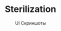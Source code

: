---
layout: embed
permalink: apps/mint/architectures/token-circulation-sterilization/ui-screens
lang: ru
page_id: apps-mint-architectures-token-circulation-sterilization-screens

title: Sterilization
subtitle: UI Скриншоты
backUrl: /ru/apps/mint/architectures/token-circulation-sterilization
---